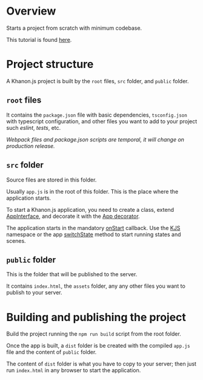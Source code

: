 # Overview
Starts a project from scratch with minimum codebase.

This tutorial is found [here](https://github.com/khanonjs/khanon.js-tutorials/tree/main/01-blank-project).

# Project structure

A Khanon.js project is built by the `root` files, `src` folder, and `public` folder.

## `root` files

It contains the `package.json` file with basic dependencies, `tsconfig.json` with typescript configuration, and other files you want to add to your project such *eslint*, *tests*, etc.

*Webpack files and package.json scripts are temporal, it will change on production release.*

## `src` folder

Source files are stored in this folder.

Usually `app.js` is in the root of this folder. This is the place where the application starts.

To start a Khanon.js application, you need to create a class, extend [AppInterface](https://khanonjs.com/api-docs/classes/decorators_app.AppInterface.html), and decorate it with the [App decorator](https://khanonjs.com/api-docs/functions/decorators_app.App.html).

The application starts in the mandatory [onStart](https://khanonjs.com/api-docs/classes/decorators_app.AppInterface.html#onStart) callback. Use the [KJS](https://khanonjs.com/api-docs/modules/kjs.KJS.html) namespace or the app [switchState](https://khanonjs.com/api-docs/classes/decorators_app.AppInterface.html#switchState) method to start running states and scenes.

## `public` folder

This is the folder that will be published to the server.

It contains `index.html`, the `assets` folder, any any other files you want to publish to your server.


# Building and publishing the project

Build the project running the `npm run build` script from the root folder.

Once the app is built, a `dist` folder is be created with the compiled `app.js` file and the content of `public` folder.

The content of `dist` folder is what you have to copy to your server; then just run `index.html` in any browser to start the application.